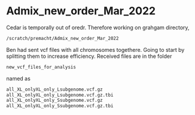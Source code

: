 # Admix_new_order_Mar_2022

Cedar is temporally out of oredr. Therefore working on grahgam directory,

```bash
/scratch/premacht/Admix_new_order_Mar_2022
```
Ben had sent vcf files with all chromosomes togethere. Going to start by splitting them to increase efficiency. Received files are in the folder 

```bash
new_vcf_files_for_analysis
```

named as

```bash
all_XL_onlyXL_only_Lsubgenome.vcf.gz
all_XL_onlyXL_only_Lsubgenome.vcf.gz.tbi
all_XL_onlyXL_only_Ssubgenome.vcf.gz
all_XL_onlyXL_only_Ssubgenome.vcf.gz.tbi
```

